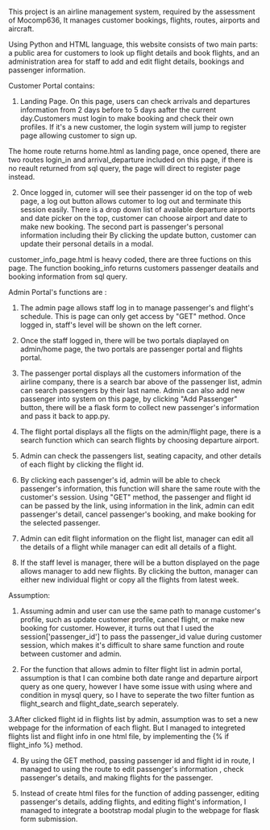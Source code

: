 This project is an airline management system, required by the assessment of Mocomp636, It manages customer bookings, flights, routes, airports and aircraft.

 Using Python and HTML language, this website consists of two main parts: a public area for customers to look up flight details and book flights, and an administration area for staff to add and edit flight details, bookings and passenger information.

Customer Portal contains: 

1. Landing Page. On this page, users can check arrivals and departures information from 2 days before to 5 days aafter the current day.Customers must login to make booking and check their own profiles. If it's a new customer, the login system will jump to register page allowing customer to sign up.
 
  The home route returns home.html as landing page, once opened, there are two routes login_in and arrival_departure included on this page, if there is no reault returned from sql query, the page will direct to register page instead.
  
2.  Once logged in, cutomer will see their passenger id on the top of web page, a log out button allows cutomer to log out and terminate this session easily.  There is a drop down list of available departure airports and date picker on the top, customer can choose airport and date to make new booking. The second part is passenger's personal information including their By clicking the update button, customer can update their personal details in a modal.
 
 customer_info_page.html is heavy coded, there are three fuctions on this page. The function booking_info returns customers passenger deatails and booking information from sql query.
  
  
 Admin Portal's functions are :
 
1. The admin page allows staff log in to manage passenger's and flight's schedule. This is page can only get access by "GET" method.
   Once logged in, staff's level will be shown on the left corner. 

2. Once the staff logged in, there will be two portals diaplayed on admin/home page, the two portals are passenger portal and flights portal.

3. The passenger portal displays all the customers information of the airline company, there is a search bar above of the passenger list, admin can search passengers by their last name. Admin can also add new passenger into system on this page, by clicking "Add Passenger" button, there will be a flask form to collect new passenger's information and pass it back to app.py.

4. The flight portal displays all the fligts on the admin/flight page, there is a search function which can search flights by choosing departure airport.

5. Admin can check the passengers list, seating capacity, and other details of each flight by clicking the flight id.
 
6. By clicking each passenger's id, admin will be able to check passenger's information, this function will share the same route with the customer's session. Using "GET" method, the passenger and flight id can be passed by the link, using information in the link, admin can edit passenger's detail, cancel passenger's booking, and make booking for the selected passenger.

7.  Admin can edit flight information on the flight list, manager can edit all the details of a flight while manager can edit all details of a flight.

8. If the staff level is manager, there will be a button displayed on the page allows manager to add new flights. By clicking the button, manager can either new individual flight or copy all the flights from latest week.



Assumption:

1. Assuming admin and user can use the same path to manage customer's profile, such as update customer profile, cancel flight, or make new booking for customer. However, it turns out that I used the session['passenger_id'] to pass the passenger_id value during customer session, which makes it's difficult to share same function and route between customer and admin. 


2. For the function that allows admin to filter flight list in admin portal, assumption is that I can combine both date range and departure airport query as one query, however I have some issue with using where and condition in mysql query, so I have to seperate the two filter funtion as flight_search and flight_date_search seperately.


3.After clicked flight id in flights list by admin, assumption was to set a new webpage for the information of each flight. But I managed to integreted  flights list and flight info in one html file, by implementing the {% if flight_info %} method. 

4. By using the GET method, passing passenger id and flight id in route, I managed to using the route to edit passenger's information , check passenger's details, and making flights for the passenger.

5. Instead of create html files for the function of adding passenger, editing passenger's details, adding flights, and editing flight's information, I managed to integrate a bootstrap modal plugin to the webpage for flask form submission. 








